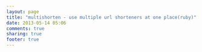 ```yaml
---
layout: page
title: "multishorten - use multiple url shorteners at one place(ruby)"
date: 2013-05-14 05:06
comments: true
sharing: true
footer: true
---
```


